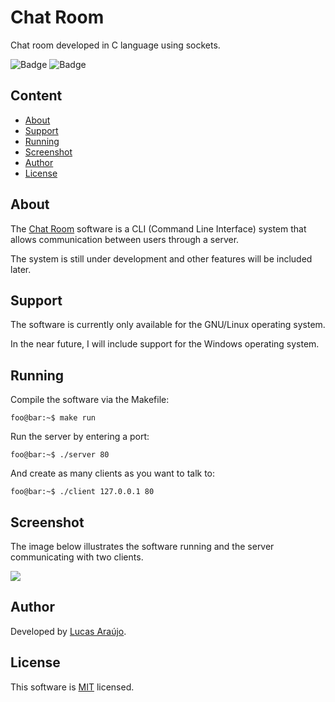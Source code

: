 # Chat Room

Chat room developed in C language using sockets.

![Badge](https://img.shields.io/static/v1?label=license&message=MIT&color=1E90FF)
![Badge](https://img.shields.io/static/v1?label=build&message=passing&color=00d110)

## Content

  - [About](#about)
  - [Support](#support)
  - [Running](#running)
  - [Screenshot](#screenshot)
  - [Author](#author)
  - [License](#license)

## About

The [Chat Room](https://github.com/lucapwn/chat-room) software is a CLI (Command Line Interface) system that allows communication between users through a server.

The system is still under development and other features will be included later.

## Support

The software is currently only available for the GNU/Linux operating system.

In the near future, I will include support for the Windows operating system.

## Running

Compile the software via the Makefile:

~~~console
foo@bar:~$ make run
~~~

Run the server by entering a port:

~~~console
foo@bar:~$ ./server 80
~~~

And create as many clients as you want to talk to:

~~~console
foo@bar:~$ ./client 127.0.0.1 80
~~~

## Screenshot

The image below illustrates the software running and the server communicating with two clients.

![](https://lh3.googleusercontent.com/u/1/drive-viewer/AFDK6gOSMGhAxuyTlltznMSWgAG-woMgk28-0HAxLAVirI_aMMiYCMIolVdbgZznlTpeNQzCsBoz-ECfqYxqSqIIPhftCwIf8g=w1920-h947)

## Author

Developed by [Lucas Araújo](https://github.com/lucapwn).

## License

This software is [MIT](https://choosealicense.com/licenses/mit/) licensed.
